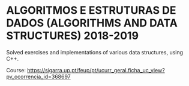 # ALGORITMOS E ESTRUTURAS DE DADOS (ALGORITHMS AND DATA STRUCTURES) 2018-2019
Solved exercises and implementations of various data structures, using C++.

Course: https://sigarra.up.pt/feup/pt/ucurr_geral.ficha_uc_view?pv_ocorrencia_id=368697

